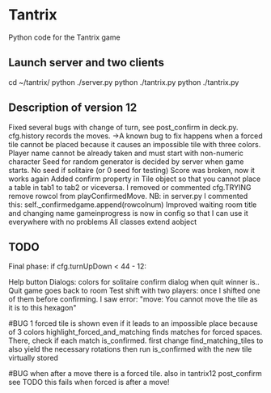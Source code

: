 # Tantrix
Python code for the Tantrix game

## Launch server and two clients
cd ~/tantrix/
python ./server.py
python ./tantrix.py
python ./tantrix.py

## Description of version 12
Fixed several bugs with change of turn, see post_confirm in deck.py. cfg.history records the moves.
->A known bug to fix happens when a forced tile cannot be placed because it causes an impossible tile with three colors. 
Player name cannot be already taken and must start with non-numeric character
Seed for random generator is decided by server when game starts. No seed if solitaire (or 0 seed for testing)
Score was broken, now it works again
Added confirm property in Tile object so that you cannot place a table in tab1 to tab2 or viceversa.
I removed or commented cfg.TRYING
remove rowcol from playConfirmedMove. NB: in server.py I commented this: self._confirmedgame.append(rowcolnum)
Improved waiting room title and changing name
gameinprogress is now in config so that I can use it everywhere with no problems
All classes extend aobject

## TODO

Final phase: 
	if cfg.turnUpDown < 44 - 12:

Help button
Dialogs: colors for solitaire
	confirm dialog when quit
	winner is..
Quit game goes back to room
Test shift with two players: once I shifted one of them before confirming. I saw error: "move: You cannot move the tile as it is to this hexagon"

#BUG
1 forced tile is shown even if it leads to an impossible place because of 3 colors
	highlight_forced_and_matching finds matches for forced spaces. There, check if each match is_confirmed.
	first change find_matching_tiles to also yield the necessary rotations
	then run is_confirmed with the new tile virtually stored

#BUG when after a move there is a forced tile. also in tantrix12
	post_confirm see 
		TODO this fails when forced is after a move!